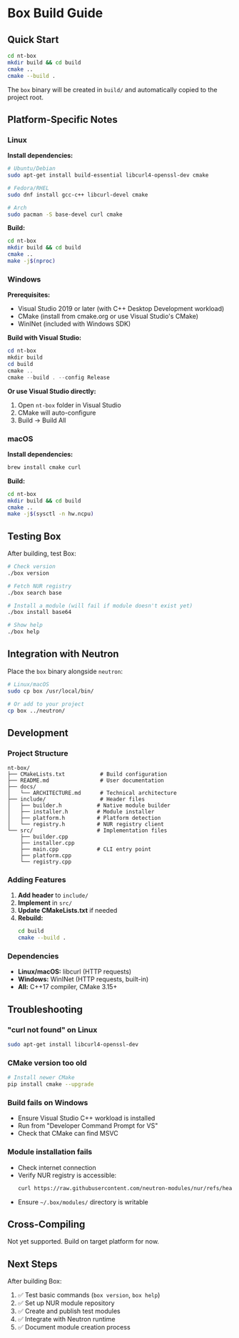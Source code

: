 # Box Build Guide

## Quick Start

```bash
cd nt-box
mkdir build && cd build
cmake ..
cmake --build .
```

The `box` binary will be created in `build/` and automatically copied to the project root.

## Platform-Specific Notes

### Linux

**Install dependencies:**
```bash
# Ubuntu/Debian
sudo apt-get install build-essential libcurl4-openssl-dev cmake

# Fedora/RHEL
sudo dnf install gcc-c++ libcurl-devel cmake

# Arch
sudo pacman -S base-devel curl cmake
```

**Build:**
```bash
cd nt-box
mkdir build && cd build
cmake ..
make -j$(nproc)
```

### Windows

**Prerequisites:**
- Visual Studio 2019 or later (with C++ Desktop Development workload)
- CMake (install from cmake.org or use Visual Studio's CMake)
- WinINet (included with Windows SDK)

**Build with Visual Studio:**
```powershell
cd nt-box
mkdir build
cd build
cmake ..
cmake --build . --config Release
```

**Or use Visual Studio directly:**
1. Open `nt-box` folder in Visual Studio
2. CMake will auto-configure
3. Build → Build All

### macOS

**Install dependencies:**
```bash
brew install cmake curl
```

**Build:**
```bash
cd nt-box
mkdir build && cd build
cmake ..
make -j$(sysctl -n hw.ncpu)
```

## Testing Box

After building, test Box:

```bash
# Check version
./box version

# Fetch NUR registry
./box search base

# Install a module (will fail if module doesn't exist yet)
./box install base64

# Show help
./box help
```

## Integration with Neutron

Place the `box` binary alongside `neutron`:

```bash
# Linux/macOS
sudo cp box /usr/local/bin/

# Or add to your project
cp box ../neutron/
```

## Development

### Project Structure

```
nt-box/
├── CMakeLists.txt           # Build configuration
├── README.md                # User documentation
├── docs/
│   └── ARCHITECTURE.md      # Technical architecture
├── include/                 # Header files
│   ├── builder.h           # Native module builder
│   ├── installer.h         # Module installer
│   ├── platform.h          # Platform detection
│   └── registry.h          # NUR registry client
└── src/                    # Implementation files
    ├── builder.cpp
    ├── installer.cpp
    ├── main.cpp            # CLI entry point
    ├── platform.cpp
    └── registry.cpp
```

### Adding Features

1. **Add header** to `include/`
2. **Implement** in `src/`
3. **Update CMakeLists.txt** if needed
4. **Rebuild:**
   ```bash
   cd build
   cmake --build .
   ```

### Dependencies

- **Linux/macOS:** libcurl (HTTP requests)
- **Windows:** WinINet (HTTP requests, built-in)
- **All:** C++17 compiler, CMake 3.15+

## Troubleshooting

### "curl not found" on Linux

```bash
sudo apt-get install libcurl4-openssl-dev
```

### CMake version too old

```bash
# Install newer CMake
pip install cmake --upgrade
```

### Build fails on Windows

- Ensure Visual Studio C++ workload is installed
- Run from "Developer Command Prompt for VS"
- Check that CMake can find MSVC

### Module installation fails

- Check internet connection
- Verify NUR registry is accessible:
  ```bash
  curl https://raw.githubusercontent.com/neutron-modules/nur/refs/heads/main/nur.json
  ```
- Ensure `~/.box/modules/` directory is writable

## Cross-Compiling

Not yet supported. Build on target platform for now.

## Next Steps

After building Box:

1. ✅ Test basic commands (`box version`, `box help`)
2. ✅ Set up NUR module repository
3. ✅ Create and publish test modules
4. ✅ Integrate with Neutron runtime
5. ✅ Document module creation process
